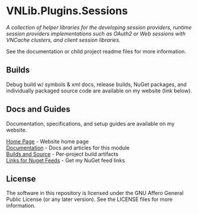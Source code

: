 # VNLib.Plugins.Sessions 
*A collection of helper libraries for the developing session providers, runtime session providers implementations such as OAuth2 or Web sessions with VNCache clusters, and client session libraries.*   

See the documentation or child project readme files for more information.  

## Builds
Debug build w/ symbols & xml docs, release builds, NuGet packages, and individually packaged source code are available on my website (link below).  

## Docs and Guides
Documentation, specifications, and setup guides are available on my website.  

[Home Page](https://www.vaughnnugent.com) - Website home page  
[Documentation](https://www.vaughnnugent.com/resources/software/articles?tags=docs,_vnlib.plugins.sessions) - Docs and articles for this module  
[Builds and Source](https://www.vaughnnugent.com/resources/software/modules/VNLib.Plugins.Sessions) - Per-project build artifacts  
[Links for Nuget Feeds](https://www.vaughnnugent.com/resources/software/modules) - Get my NuGet feed links  

## License  
The software in this repository is licensed under the GNU Affero General Public License (or any later version). See the LICENSE files for more information.  